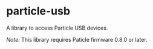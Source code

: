 # particle-usb

A library to access Particle USB devices.

*Note:* This library requires Paticle firmware 0.8.0 or later.
